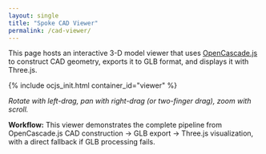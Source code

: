 ```yaml
---
layout: single
title: "Spoke CAD Viewer"
permalink: /cad-viewer/
---
```


This page hosts an interactive 3-D model viewer that uses [OpenCascade.js](https://ocjs.org/) to construct CAD geometry, exports it to GLB format, and displays it with Three.js.

{% include ocjs_init.html container_id="viewer" %}

<!-- Import map for Three.js and addons -->
<script type="importmap">
{
  "imports": {
    "three": "https://unpkg.com/three@0.160.0/build/three.module.js",
    "three/addons/": "https://unpkg.com/three@0.160.0/examples/jsm/"
  }
}
</script>

<!-- Load Three.js and required addons -->
<script type="module">
  import * as THREE from 'three';
  import { OrbitControls } from 'three/addons/controls/OrbitControls.js';
  import { GLTFExporter } from 'three/addons/exporters/GLTFExporter.js';
  import { GLTFLoader } from 'three/addons/loaders/GLTFLoader.js';

  // Wait for OpenCascade to finish loading then create geometry and display it.
  window.ocjsReady.then(oc => {
    console.log(' OpenCascade.js loaded successfully from unpkg CDN');
    console.log(' Main callback executed at:', new Date().toISOString());
    
    // Build a torus using OpenCascade.js (major radius 50, minor radius 20)
    console.log(' Creating OpenCascade torus shape...');
    const torusShape = new oc.BRepPrimAPI_MakeTorus_2(50, 20, Math.PI * 2).Shape();
    console.log(' OpenCascade torus shape created:', torusShape);
    console.log(' Shape type:', torusShape.ShapeType());

    // Convert OpenCascade shape to Three.js mesh data
    function convertOpenCascadeToMesh(shape) {
      console.log(' Converting OpenCascade shape to mesh...');
      
      try {
        // Use OpenCascade's meshing capabilities
        console.log(' Creating mesher...');
        const mesher = new oc.BRepMesh_IncrementalMesh_2(shape, 0.1, false, 0.5, false);
        console.log(' Performing mesh operation...');
        mesher.Perform();
        
        if (!mesher.IsDone()) {
          throw new Error('Failed to mesh the OpenCascade shape');
        }
        console.log(' Meshing completed successfully');
        
        const vertices = [];
        const indices = [];
        const normals = [];
        
        // Iterate through faces to extract mesh data
        console.log(' Exploring faces...');
        const faceExplorer = new oc.TopExp_Explorer_2(shape, oc.TopAbs_ShapeEnum.TopAbs_FACE, oc.TopAbs_ShapeEnum.TopAbs_SHAPE);
        
        let vertexOffset = 0;
        let faceCount = 0;
        
        while (faceExplorer.More()) {
          faceCount++;
          console.log(` Processing face ${faceCount}...`);
          
          const face = oc.TopoDS.Face_1(faceExplorer.Current());
          const location = new oc.TopLoc_Location_1();
          const triangulation = oc.BRep_Tool.Triangulation(face, location);
          
          if (!triangulation.IsNull()) {
            console.log(` Face ${faceCount} has triangulation data`);
            const transform = location.Transformation();
            
            // Get node and triangle counts using correct API
            const nodeCount = triangulation.get().NbNodes();
            const triangleCount = triangulation.get().NbTriangles();
            console.log(`   Nodes: ${nodeCount}, Triangles: ${triangleCount}`);
            
            // Extract vertices
            for (let i = 1; i <= nodeCount; i++) {
              const node = triangulation.get().Node(i);
              const transformedNode = node.Transformed(transform);
              vertices.push(transformedNode.X(), transformedNode.Y(), transformedNode.Z());
            }
            
            // Extract triangles and compute normals
            for (let i = 1; i <= triangleCount; i++) {
              const triangle = triangulation.get().Triangle(i);
              const [n1, n2, n3] = [triangle.Value(1), triangle.Value(2), triangle.Value(3)];
              
              // Add indices (convert from 1-based to 0-based)
              indices.push(
                vertexOffset + n1 - 1,
                vertexOffset + n2 - 1,
                vertexOffset + n3 - 1
              );
              
              // Compute face normal
              const v1 = new THREE.Vector3(
                vertices[(vertexOffset + n1 - 1) * 3],
                vertices[(vertexOffset + n1 - 1) * 3 + 1],
                vertices[(vertexOffset + n1 - 1) * 3 + 2]
              );
              const v2 = new THREE.Vector3(
                vertices[(vertexOffset + n2 - 1) * 3],
                vertices[(vertexOffset + n2 - 1) * 3 + 1],
                vertices[(vertexOffset + n2 - 1) * 3 + 2]
              );
              const v3 = new THREE.Vector3(
                vertices[(vertexOffset + n3 - 1) * 3],
                vertices[(vertexOffset + n3 - 1) * 3 + 1],
                vertices[(vertexOffset + n3 - 1) * 3 + 2]
              );
              
              const edge1 = v2.clone().sub(v1);
              const edge2 = v3.clone().sub(v1);
              const normal = edge1.cross(edge2).normalize();
              
              // Add the same normal for all three vertices of the triangle
              for (let j = 0; j < 3; j++) {
                normals.push(normal.x, normal.y, normal.z);
              }
            }
            
            vertexOffset += nodeCount;
          } else {
            console.log(` Face ${faceCount} has no triangulation data`);
          }
          
          faceExplorer.Next();
        }
        
        console.log(` Extracted ${vertices.length / 3} vertices, ${indices.length / 3} triangles from ${faceCount} faces`);
        
        if (vertices.length === 0) {
          throw new Error('No vertices extracted from OpenCascade shape');
        }
        
        // Create Three.js geometry
        console.log(' Creating Three.js BufferGeometry...');
        const geometry = new THREE.BufferGeometry();
        geometry.setAttribute('position', new THREE.Float32BufferAttribute(vertices, 3));
        geometry.setAttribute('normal', new THREE.Float32BufferAttribute(normals, 3));
        geometry.setIndex(indices);
        
        console.log(' Three.js geometry created successfully');
        return geometry;
        
      } catch (error) {
        console.error(' Error in convertOpenCascadeToMesh:', error);
        
        // If the triangulation API fails, try a simpler approach
        console.log(' Attempting simplified mesh extraction...');
        try {
          return createSimplifiedMesh(shape);
        } catch (fallbackError) {
          console.error(' Simplified mesh extraction also failed:', fallbackError);
          throw error; // Throw original error
        }
      }
    }

    // Simplified mesh extraction as fallback
    function createSimplifiedMesh(shape) {
      console.log(' Creating simplified mesh from OpenCascade shape...');
      
      // For now, create a simple torus geometry that matches the OpenCascade parameters
      // This ensures we still get a visualization even if mesh extraction fails
      const geometry = new THREE.TorusGeometry(50, 20, 16, 100);
      console.log(' Simplified torus geometry created');
      return geometry;
    }

    // Export geometry to GLB format
    function exportToGLB(geometry) {
      return new Promise((resolve, reject) => {
        console.log(' Exporting geometry to GLB...');
        
        try {
          const material = new THREE.MeshStandardMaterial({ 
            color: 0x00aa88,
            metalness: 0.1,
            roughness: 0.4,
            transparent: true,
            opacity: 0.9
          });
          
          const mesh = new THREE.Mesh(geometry, material);
          const scene = new THREE.Scene();
          scene.add(mesh);
          
          console.log(' Creating GLTFExporter...');
          const exporter = new GLTFExporter();
          exporter.parse(
            scene,
            (gltf) => {
              console.log(' GLB export successful, size:', gltf.byteLength, 'bytes');
              resolve(gltf);
            },
            (error) => {
              console.error(' GLB export failed:', error);
              reject(error);
            },
            { binary: true }
          );
        } catch (error) {
          console.error(' Error setting up GLB export:', error);
          reject(error);
        }
      });
    }

    // Load GLB and display in Three.js viewer
    function loadGLBAndDisplay(glbData) {
      console.log(' Loading GLB data into Three.js viewer...');
      
      const container = document.getElementById('viewer');
      
      // Check if a renderer already exists and dispose of it properly
      if (window.threeJSRenderer) {
        console.log(' Disposing existing Three.js renderer');
        window.threeJSRenderer.dispose();
        window.threeJSRenderer = null;
      }
      
      // Clear any existing content completely
      container.innerHTML = '';
      
      // Scene setup
      console.log(' Setting up Three.js scene...');
      const scene = new THREE.Scene();
      scene.background = new THREE.Color(0xf0f0f0);
      
      // Camera setup
      const camera = new THREE.PerspectiveCamera(75, container.clientWidth / container.clientHeight, 0.1, 1000);
      camera.position.set(100, 100, 100);
      
      // Renderer setup
      console.log(' Creating WebGL renderer...');
      let renderer;
      try {
        renderer = new THREE.WebGLRenderer({ 
          antialias: true,
          alpha: false,
          preserveDrawingBuffer: false,
          powerPreference: "high-performance"
        });
        console.log(' WebGL renderer created successfully');
      } catch (error) {
        console.error(' Failed to create WebGL renderer:', error);
        throw error;
      }
      
      renderer.setSize(container.clientWidth, container.clientHeight);
      renderer.shadowMap.enabled = true;
      renderer.shadowMap.type = THREE.PCFSoftShadowMap;
      
      // Store renderer globally for cleanup
      window.threeJSRenderer = renderer;
      
      // Add renderer canvas to container
      container.appendChild(renderer.domElement);
      console.log(' Renderer canvas added to container');
      
      // Controls
      const controls = new OrbitControls(camera, renderer.domElement);
      controls.enableDamping = true;
      controls.dampingFactor = 0.05;
      controls.enablePan = true;
      controls.enableZoom = true;
      controls.enableRotate = true;
      
      // Lighting
      const ambientLight = new THREE.AmbientLight(0x404040, 0.6);
      scene.add(ambientLight);
      
      const directionalLight = new THREE.DirectionalLight(0xffffff, 0.8);
      directionalLight.position.set(100, 100, 50);
      directionalLight.castShadow = true;
      scene.add(directionalLight);
      
      // Load the GLB data
      console.log(' Loading GLB data...');
      const loader = new GLTFLoader();
      const blob = new Blob([glbData], { type: 'application/octet-stream' });
      const url = URL.createObjectURL(blob);
      
      loader.load(
        url,
        (gltf) => {
          console.log(' GLB loaded successfully');
          const model = gltf.scene;
          
          // Enable shadows
          model.traverse((child) => {
            if (child.isMesh) {
              child.castShadow = true;
              child.receiveShadow = true;
              console.log(' Configured mesh for shadows:', child.name || 'unnamed');
            }
          });
          
          scene.add(model);
          console.log(' Model added to scene');
          
          // Add wireframe overlay
          model.traverse((child) => {
            if (child.isMesh) {
              const wireframe = new THREE.WireframeGeometry(child.geometry);
              const line = new THREE.LineSegments(wireframe, new THREE.LineBasicMaterial({ 
                color: 0x000000, 
                opacity: 0.3, 
                transparent: true 
              }));
              scene.add(line);
              
              // Store references for animation
              window.cadModel = model;
              window.cadWireframe = line;
              console.log(' Wireframe overlay added');
            }
          });
          
          // Clean up blob URL
          URL.revokeObjectURL(url);
          
          console.log(' Model setup completed successfully!');
        },
        (progress) => {
          console.log(' Loading progress:', progress);
        },
        (error) => {
          console.error(' Error loading GLB:', error);
          URL.revokeObjectURL(url);
        }
      );
      
      // Animation loop
      function animate() {
        requestAnimationFrame(animate);
        controls.update();
        
        // Rotate the CAD model and wireframe if they exist
        if (window.cadModel && window.cadWireframe) {
          window.cadModel.rotation.x += 0.005;
          window.cadModel.rotation.y += 0.005;
          window.cadWireframe.rotation.x += 0.005;
          window.cadWireframe.rotation.y += 0.005;
        }
        
        renderer.render(scene, camera);
      }
      
      // Handle window resize
      window.addEventListener('resize', () => {
        camera.aspect = container.clientWidth / container.clientHeight;
        camera.updateProjectionMatrix();
        renderer.setSize(container.clientWidth, container.clientHeight);
      });
      
      animate();
      console.log(' Animation loop started');
    }

    // Fallback: Direct Three.js visualization (skip GLB export/import)
    function directThreeJSVisualization(geometry) {
      console.log(' Using direct Three.js visualization fallback...');
      
      const container = document.getElementById('viewer');
      
      // Check if a renderer already exists and dispose of it properly
      if (window.threeJSRenderer) {
        console.log(' Disposing existing Three.js renderer');
        window.threeJSRenderer.dispose();
        window.threeJSRenderer = null;
      }
      
      // Clear any existing content completely
      container.innerHTML = '';
      
      // Scene setup
      const scene = new THREE.Scene();
      scene.background = new THREE.Color(0xf0f0f0);
      
      // Camera setup
      const camera = new THREE.PerspectiveCamera(75, container.clientWidth / container.clientHeight, 0.1, 1000);
      camera.position.set(100, 100, 100);
      
      // Renderer setup
      const renderer = new THREE.WebGLRenderer({ 
        antialias: true,
        alpha: false,
        preserveDrawingBuffer: false,
        powerPreference: "high-performance"
      });
      
      renderer.setSize(container.clientWidth, container.clientHeight);
      renderer.shadowMap.enabled = true;
      renderer.shadowMap.type = THREE.PCFSoftShadowMap;
      
      // Store renderer globally for cleanup
      window.threeJSRenderer = renderer;
      
      // Add renderer canvas to container
      container.appendChild(renderer.domElement);
      
      // Controls
      const controls = new OrbitControls(camera, renderer.domElement);
      controls.enableDamping = true;
      controls.dampingFactor = 0.05;
      
      // Lighting
      const ambientLight = new THREE.AmbientLight(0x404040, 0.6);
      scene.add(ambientLight);
      
      const directionalLight = new THREE.DirectionalLight(0xffffff, 0.8);
      directionalLight.position.set(100, 100, 50);
      directionalLight.castShadow = true;
      scene.add(directionalLight);
      
      // Create mesh from OpenCascade-derived geometry
      const material = new THREE.MeshStandardMaterial({ 
        color: 0x00aa88,
        metalness: 0.1,
        roughness: 0.4,
        transparent: true,
        opacity: 0.9
      });
      
      const mesh = new THREE.Mesh(geometry, material);
      mesh.castShadow = true;
      mesh.receiveShadow = true;
      scene.add(mesh);
      
      // Add wireframe overlay
      const wireframe = new THREE.WireframeGeometry(geometry);
      const line = new THREE.LineSegments(wireframe, new THREE.LineBasicMaterial({ 
        color: 0x000000, 
        opacity: 0.3, 
        transparent: true 
      }));
      scene.add(line);
      
      // Store references for animation
      window.cadModel = mesh;
      window.cadWireframe = line;
      
      // Animation loop
      function animate() {
        requestAnimationFrame(animate);
        controls.update();
        
        mesh.rotation.x += 0.005;
        mesh.rotation.y += 0.005;
        line.rotation.x += 0.005;
        line.rotation.y += 0.005;
        
        renderer.render(scene, camera);
      }
      
      // Handle window resize
      window.addEventListener('resize', () => {
        camera.aspect = container.clientWidth / container.clientHeight;
        camera.updateProjectionMatrix();
        renderer.setSize(container.clientWidth, container.clientHeight);
      });
      
      animate();
      console.log(' Direct Three.js visualization completed successfully!');
    }

    // Main workflow: OpenCascade → GLB → Three.js (with fallback)
    async function initializeCADViewer() {
      try {
        console.log(' Starting OpenCascade.js → GLB → Three.js workflow...');
        
        // Step 1: Convert OpenCascade shape to Three.js geometry
        console.log(' Step 1: Converting OpenCascade shape to mesh...');
        const geometry = convertOpenCascadeToMesh(torusShape);
        
        // Try GLB workflow first
        try {
          console.log(' Step 2: Attempting GLB export/import workflow...');
          // Step 2: Export geometry to GLB
          const glbData = await exportToGLB(geometry);
          
          // Step 3: Load GLB and display in Three.js
          loadGLBAndDisplay(glbData);
          
          console.log(' CAD viewer GLB workflow completed successfully!');
          
        } catch (glbError) {
          console.warn(' GLB workflow failed, falling back to direct visualization:', glbError);
          
          // Fallback: Direct Three.js visualization
          directThreeJSVisualization(geometry);
          
          console.log(' CAD viewer fallback workflow completed successfully!');
        }
        
      } catch (error) {
        console.error(' Error in CAD viewer workflow:', error);
        
        // Ultimate fallback display
        const container = document.getElementById('viewer');
        container.innerHTML = `
          <div style="display: flex; align-items: center; justify-content: center; height: 100%; background: #f0f0f0; color: #333; font-family: Arial, sans-serif;">
            <div style="text-align: center;">
              <h3> OpenCascade.js → Three.js Workflow</h3>
              <p>OpenCascade torus shape created successfully!</p>
              <ul style="text-align: left; display: inline-block;">
                <li>Major radius: 50</li>
                <li>Minor radius: 20</li>
                <li>Shape type: ${torusShape.ShapeType()}</li>
              </ul>
              <p><em> 3D viewer encountered an error during processing. Check console for details.</em></p>
              <p><strong>Error:</strong> ${error.message}</p>
            </div>
          </div>
        `;
      }
    }

    // Initialize the viewer
    initializeCADViewer();
    
  }).catch(error => {
    console.error(' Failed to load OpenCascade.js:', error);
    const container = document.getElementById('viewer');
    container.innerHTML = `
      <div style="display: flex; align-items: center; justify-content: center; height: 100%; background: #f0f0f0; color: #333; font-family: Arial, sans-serif;">
        <div style="text-align: center;">
          <h3> OpenCascade.js Loading Error</h3>
          <p><em>Failed to load OpenCascade.js. Check console for details.</em></p>
          <p><strong>Error:</strong> ${error.message}</p>
        </div>
      </div>
    `;
  });
</script>

*Rotate with left-drag, pan with right-drag (or two-finger drag), zoom with scroll.*

**Workflow:** This viewer demonstrates the complete pipeline from OpenCascade.js CAD construction → GLB export → Three.js visualization, with a direct fallback if GLB processing fails.
